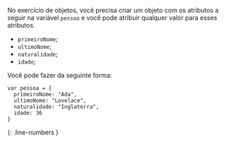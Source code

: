 No exercício de objetos, você precisa criar um objeto com os atributos a seguir na variável `pessoa` e você pode atribuir qualquer valor para esses atributos.

- `primeiroNome`;
- `ultimoNome`;
- `naturalidade`;
- `idade`;

Você pode fazer da seguinte forma:

```language-javascript
var pessoa = {
  primeiroNome: "Ada",
  ultimoNome: "Lovelace",
  naturalidade: "Inglaterra",
  idade: 36
}
```
{: .line-numbers }
